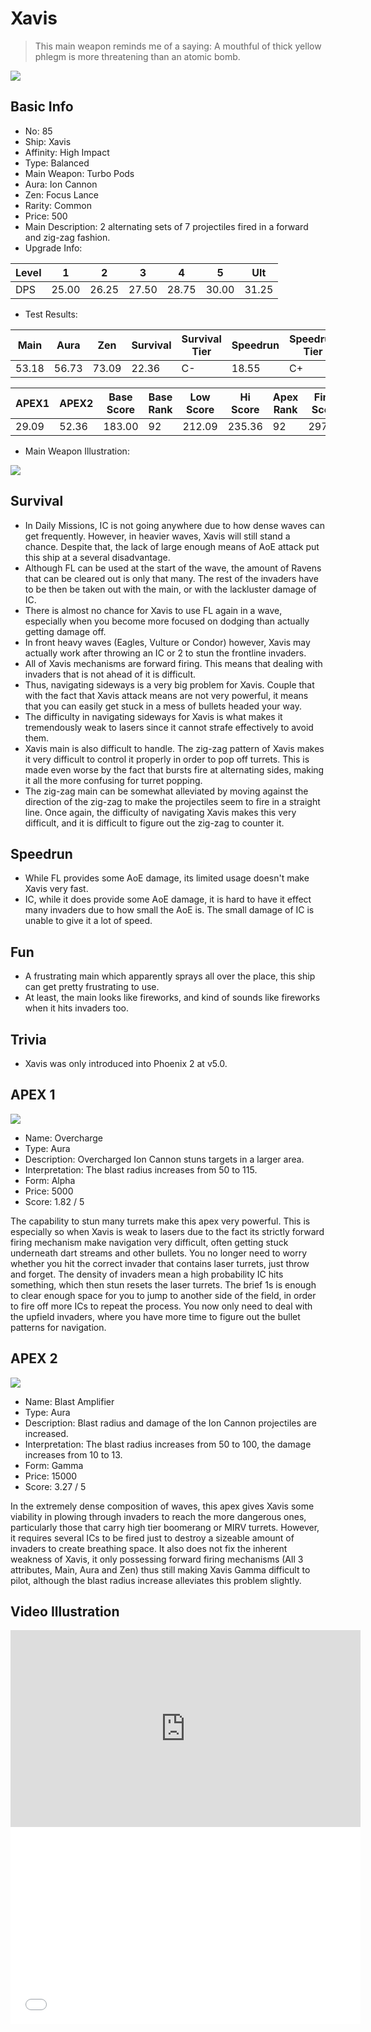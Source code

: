 # Xavis

> This main weapon reminds me of a saying: A mouthful of thick yellow phlegm is more threatening than an atomic bomb.

<img src="/ships/ship_85.png" style={{zoom:1}}/>

## Basic Info

- No: 85
- Ship: Xavis
- Affinity: High Impact
- Type: Balanced
- Main Weapon: Turbo Pods
- Aura: Ion Cannon
- Zen: Focus Lance
- Rarity: Common
- Price: 500
- Main Description: 2 alternating sets of 7 projectiles fired in a forward and zig-zag fashion.
- Upgrade Info: 

| Level | 1 | 2 | 3 | 4 | 5 | Ult |
|--|--|--|--|--|--|--|
| DPS | 25.00 | 26.25 | 27.50 | 28.75 | 30.00 | 31.25 |

- Test Results: 

| Main | Aura | Zen | Survival | Survival Tier | Speedrun | Speedrun Tier | Fun | Fun Tier |
|--|--|--|--|--|--|--|--|--|
| 53.18 | 56.73 | 73.09 | 22.36 | C- | 18.55 | C+ | 21.27 | C- |

| APEX1 | APEX2 | Base Score | Base Rank | Low Score | Hi Score | Apex Rank | Final Score | FinalRank |
|--|--|--|--|--|--|--|--|--|
| 29.09 | 52.36 | 183.00 | 92 | 212.09 | 235.36 | 92 | 297.55 | 94 |

- Main Weapon Illustration:

<img src="/illustration/main_85.gif" style={{zoom:1}}/>

## Survival

- In Daily Missions, IC is not going anywhere due to how dense waves can get frequently. However, in heavier waves, Xavis will still stand a chance. Despite that, the lack of large enough means of AoE attack put this ship at a several disadvantage.
- Although FL can be used at the start of the wave, the amount of Ravens that can be cleared out is only that many. The rest of the invaders have to be then be taken out with the main, or with the lackluster damage of IC.
- There is almost no chance for Xavis to use FL again in a wave, especially when you become more focused on dodging than actually getting damage off.
- In front heavy waves (Eagles, Vulture or Condor) however, Xavis may actually work after throwing an IC or 2 to stun the frontline invaders.
- All of Xavis mechanisms are forward firing. This means that dealing with invaders that is not ahead of it is difficult.
- Thus, navigating sideways is a very big problem for Xavis. Couple that with the fact that Xavis attack means are not very powerful, it means that you can easily get stuck in a mess of bullets headed your way.
- The difficulty in navigating sideways for Xavis is what makes it tremendously weak to lasers since it cannot strafe effectively to avoid them.
- Xavis main is also difficult to handle. The zig-zag pattern of Xavis makes it very difficult to control it properly in order to pop off turrets. This is made even worse by the fact that bursts fire at alternating sides, making it all the more confusing for turret popping.
- The zig-zag main can be somewhat alleviated by moving against the direction of the zig-zag to make the projectiles seem to fire in a straight line. Once again, the difficulty of navigating Xavis makes this very difficult, and it is difficult to figure out the zig-zag to counter it.

## Speedrun

- While FL provides some AoE damage, its limited usage doesn't make Xavis very fast.
- IC, while it does provide some AoE damage, it is hard to have it effect many invaders due to how small the AoE is. The small damage of IC is unable to give it a lot of speed.

## Fun

- A frustrating main which apparently sprays all over the place, this ship can get pretty frustrating to use.
- At least, the main looks like fireworks, and kind of sounds like fireworks when it hits invaders too.

## Trivia

- Xavis was only introduced into Phoenix 2 at v5.0.

## APEX 1

<img src="/ships/ship_85_apex_1.png" style={{zoom:1}}/>

- Name: Overcharge
- Type: Aura
- Description: Overcharged Ion Cannon stuns targets in a larger area.
- Interpretation: The blast radius increases from 50 to 115.
- Form: Alpha
- Price: 5000
- Score: 1.82 / 5

The capability to stun many turrets make this apex very powerful. This is especially so when Xavis is weak to lasers due to the fact its strictly forward firing mechanism make navigation very difficult, often getting stuck underneath dart streams and other bullets. You no longer need to worry whether you hit the correct invader that contains laser turrets, just throw and forget. The density of invaders mean a high probability IC hits something, which then stun resets the laser turrets. The brief 1s is enough to clear enough space for you to jump to another side of the field, in order to fire off more ICs to repeat the process. You now only need to deal with the upfield invaders, where you have more time to figure out the bullet patterns for navigation.

## APEX 2

<img src="/ships/ship_85_apex_2.png" style={{zoom:1}}/>

- Name: Blast Amplifier
- Type: Aura
- Description: Blast radius and damage of the Ion Cannon projectiles are increased.
- Interpretation: The blast radius increases from 50 to 100, the damage increases from 10 to 13.
- Form: Gamma
- Price: 15000
- Score: 3.27 / 5

In the extremely dense composition of waves, this apex gives Xavis some viability in plowing through invaders to reach the more dangerous ones, particularly those that carry high tier boomerang or MIRV turrets. However, it requires several ICs to be fired just to destroy a sizeable amount of invaders to create breathing space. It also does not fix the inherent weakness of Xavis, it only possessing forward firing mechanisms (All 3 attributes, Main, Aura and Zen) thus still making Xavis Gamma difficult to pilot, although the blast radius increase alleviates this problem slightly.

## Video Illustration

<iframe width="560" height="315" src="https://www.youtube.com/embed/HduG6HNR6I4?si=2mBDOjiEGOlAIXQ8" title="YouTube video player" frameborder="0" allow="accelerometer; autoplay; clipboard-write; encrypted-media; gyroscope; picture-in-picture; web-share" referrerpolicy="strict-origin-when-cross-origin" allowfullscreen></iframe>

<br/>

<iframe width="560" height="315" src="//player.bilibili.com/player.html?aid=271917118&bvid=BV17c41137vN&cid=1152150709&p=1&autoplay=false" scrolling="no" border="0" frameborder="no" allow="accelerometer; autoplay; clipboard-write; encrypted-media; gyroscope; picture-in-picture; web-share" framespacing="0" allowfullscreen="true"> </iframe>
